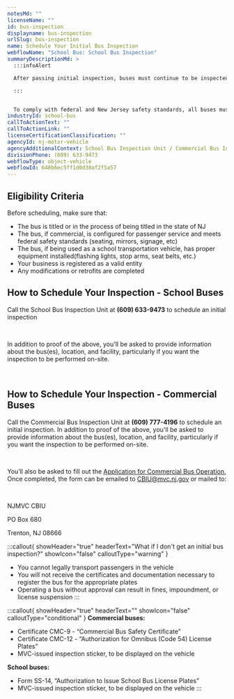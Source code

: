 ```yaml
---
notesMd: ""
licenseName: ""
id: bus-inspection
displayname: bus-inspection
urlSlug: bus-inspection
name: Schedule Your Initial Bus Inspection
webflowName: "School Bus: School Bus Inspection"
summaryDescriptionMd: >
  :::infoAlert

  After passing initial inspection, buses must continue to be inspected **every 6 months.** The NJ MVC inspector assigned to your area will schedule these for you.

  :::


  To comply with federal and New Jersey safety standards, all buses must pass a initial inspection before you register them for Omnibus (code 54) or s1/s2 plates.
industryId: school-bus
callToActionText: ""
callToActionLink: ""
licenseCertificationClassification: ""
agencyId: nj-motor-vehicle
agencyAdditionalContext: School Bus Inspection Unit / Commercial Bus Inspection Unit
divisionPhone: (609) 633-9473
webflowType: object-vehicle
webflowId: 648b6ec5ff1d0d38af2f5a57
---
```

## Eligibility Criteria

Before scheduling, make sure that:
* The bus is titled or in the process of being titled in the state of NJ
* The bus, if commercial, is configured for passenger service and meets federal safety standards (seating, mirrors, signage, etc)
* The bus, if being used as a school transportation vehicle, has proper equipment installed(flashing lights, stop arms, seat belts, etc.)
* Your business is registered as a valid entity
* Any modifications or retrofits are completed

## How to Schedule Your Inspection - School Buses

Call the School Bus Inspection Unit at **(609) 633-9473** to schedule an initial inspection

&nbsp;

In addition to proof of the above, you'll be asked to provide information about the bus(es), location, and facility, particularly if you want the inspection to be performed on-site.

&nbsp;

## How to Schedule Your Inspection - Commercial Buses


Call the Commercial Bus Inspection Unit at **(609) 777-4196** to schedule an initial inspection. In addition to proof of the above, you'll be asked to provide information about the bus(es), location, and facility, particularly if you want the inspection to be performed on-site. 

&nbsp;

You’ll also be asked to fill out the [Application for Commercial Bus Operation.](https://www.nj.gov/mvc/pdf/inspections/Commercial_Bus_Application.pdf) Once completed, the form can be emailed to CBIU@mvc.nj.gov or mailed to:

&nbsp;

NJMVC CBIU
&nbsp;

PO Box 680
&nbsp;

Trenton, NJ 08666
&nbsp;

:::callout{ showHeader="true" headerText="What if I don't get an initial bus inspection?" showIcon="false" calloutType="warning" }
* You cannot legally transport passengers in the vehicle
* You will not receive the certificates and documentation necessary to register the bus for the appropriate plates
* Operating a bus without approval can result in fines, impoundment, or license suspension
:::

:::callout{ showHeader="true" headerText="" showIcon="false" calloutType="conditional" }
**Commercial buses:**
* Certificate CMC-9 - “Commercial Bus Safety Certificate”
* Certificate CMC-12 - “Authorization for Omnibus (Code 54) License Plates”
* MVC-issued inspection sticker, to be displayed on the vehicle

**School buses:**
* Form SS-14, “Authorization to Issue School Bus License Plates”
* MVC-issued inspection sticker, to be displayed on the vehicle
:::
